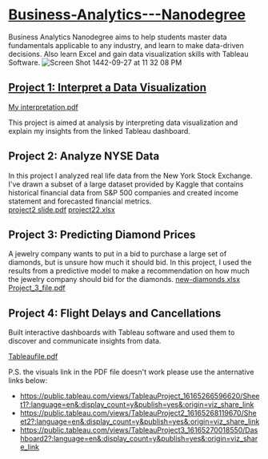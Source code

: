 # [Business-Analytics---Nanodegree](https://www.udacity.com/course/business-analytics-nanodegree--nd098)
Business Analytics Nanodegree aims to help students master data fundamentals applicable to any industry, and learn to make data-driven decisions. Also learn Excel and gain data visualization skills with Tableau Software.
![Screen Shot 1442-09-27 at 11 32 08 PM](https://user-images.githubusercontent.com/84504532/118961867-775ba280-b96d-11eb-9026-e4bb75095b16.png)


## [Project 1: Interpret a Data Visualization](https://public.tableau.com/views/MadridInDetail/MadridinDetail?%3Aembed=y&%3Atoolbar=yes&%3AloadOrderID=0&%3Adisplay_count=y%3F%3Aembed&%3AshowVizHome=no)
[My interpretation.pdf](https://github.com/MazenAldakheel/Business-Analytics---Nanodegree/files/6515176/My.interpretation.pdf)

This project is aimed at analysis by interpreting data visualization and explain my insights  from the linked Tableau dashboard.


## Project 2: Analyze NYSE Data 
In this project I analyzed real life data from the New York Stock Exchange. I've drawn a subset of a large dataset provided by Kaggle that contains historical financial data from S&P 500 companies and created income statement and forecasted financial metrics.    
[project2 slide.pdf](https://github.com/MazenAldakheel/Business-Analytics---Nanodegree/files/6515216/project2.slide.pdf)
[project22.xlsx](https://github.com/MazenAldakheel/Business-Analytics---Nanodegree/files/6515217/project22.xlsx)


## Project 3: Predicting Diamond Prices
A jewelry company wants to put in a bid to purchase a large set of diamonds, but is unsure how much it should bid. In this project, I used the results from a predictive model to make a recommendation on how much the jewelry company should bid for the diamonds.
[new-diamonds.xlsx](https://github.com/MazenAldakheel/Business-Analytics---Nanodegree/files/6515285/new-diamonds.xlsx)
[Project_3_file.pdf](https://github.com/MazenAldakheel/Business-Analytics---Nanodegree/files/6515287/Project_3_file.pdf)


## Project 4: Flight Delays and Cancellations
Built interactive dashboards with Tableau software and used them to discover and communicate insights from data.

[Tableaufile.pdf](https://github.com/MazenAldakheel/Business-Analytics---Nanodegree/files/6515358/Tableaufile.pdf)

P.S. the visuals link in the PDF file doesn't work please use the anternative links below: 

- https://public.tableau.com/views/TableauProject_16165266596620/Sheet1?:language=en&:display_count=y&publish=yes&:origin=viz_share_link
- https://public.tableau.com/views/TableauProject2_16165268119670/Sheet2?:language=en&:display_count=y&publish=yes&:origin=viz_share_link
- https://public.tableau.com/views/TableauProject3_16165270018550/Dashboard2?:language=en&:display_count=y&publish=yes&:origin=viz_share_link
